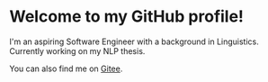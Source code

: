 # Welcome to my GitHub profile!

I'm an aspiring Software Engineer with a background in Linguistics. Currently working on my NLP thesis.

You can also find me on <a href="https://gitee.com/malymary" title="gitee">Gitee</a>.
